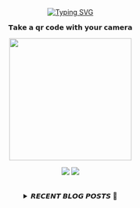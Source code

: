 
<div align="center">
  <br><br><br>
  <a href="https://beomcoder.tistory.com">
    <img src="https://readme-typing-svg.demolab.com?font=Fira+Code&pause=1000&color=B1F767&center=true&vCenter=true&width=435&lines=I'm+Beomwon+Lee%2C;AI+engineer%2C;interested+in+coding." alt="Typing SVG" />
  </a>
  
  <br>
  <p>𝗧𝗮𝗸𝗲 𝗮 𝗾𝗿 𝗰𝗼𝗱𝗲 𝘄𝗶𝘁𝗵 𝘆𝗼𝘂𝗿 𝗰𝗮𝗺𝗲𝗿𝗮</p>
  <p align="center">
    <img width="250" height="250" src="https://github.com/beomwon/beomwon/assets/38881094/3c7a0ddd-6f4a-4531-86cf-b535fecff91c">
  </p>
  
  <p align="center"><a href="https://beomcoder.tistory.com/"><img src="https://img.shields.io/badge/blog-A9BCF5?style=flat-square&logo=Undertale&logoColor=white&link=https://beomcoder.tistory.com/"/></a>  <a href="mailto:viva.beom@gmail.com"><img src="https://img.shields.io/badge/mail-D0A9F5?style=flat-square&logo=Gmail&logoColor=white&link=mailto:viva.beom@gmail.com"/></a></p>
  <br>

  <details>
  <summary>𝙍𝙀𝘾𝙀𝙉𝙏 𝘽𝙇𝙊𝙂 𝙋𝙊𝙎𝙏𝙎 🚩</summary>
  <br>
  <div markdown="1">

  |index|date|title|
  |:---:|---|---|
|1|2024/01/03|[프로그래머스 '롤케이크 자르기' 파이썬 풀이](https://beomcoder.tistory.com/109)|
|2|2023/12/21|[백그라운드로 파이썬 파일 실행 관리하기](https://beomcoder.tistory.com/108)|
|3|2023/10/26|[Fast API로 백엔드서버 만들기 [1]](https://beomcoder.tistory.com/107)|
|4|2023/10/24|[간편하고 특이하게 나만의 QR코드 만들기](https://beomcoder.tistory.com/106)|
|5|2023/10/18|[파일명 뒤에 0으로 채워 자릿수 맞추고 일괄 변경하는 배치 파일이나 파이썬 코드](https://beomcoder.tistory.com/105)|
|6|2023/10/17|[구름레벨 '계수기 만들기' 파이썬 코드](https://beomcoder.tistory.com/104)|
|7|2023/10/17|[AWS 포트(방화벽) 연결 실수 해결 [ufw 문제]](https://beomcoder.tistory.com/103)|
|8|2023/09/14|[프로그래머스 '과제 진행하기' 파이썬 풀이](https://beomcoder.tistory.com/102)|
</div>
</details>
</div>
